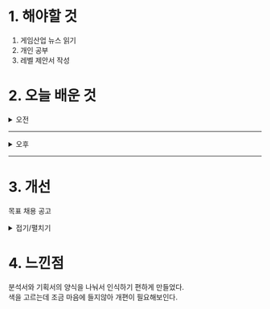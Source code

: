 
# 1. 해야할 것

1. 게임산업 뉴스 읽기 
2. 개인 공부  
3. 레벨 제안서 작성



# 2. 오늘 배운 것

<details>
<summary>오전</summary>

## 오늘의 뉴스
### [기사: 대한민국의 산나비](https://www.inven.co.kr/webzine/news/?news=302178)
![image](https://github.com/user-attachments/assets/6db930d6-8663-416e-ac86-43f004c3c158)
```
스토리가 얼마나 강력한 힘을 가지는지 알려준 게임
플랫포머 게임 특유의 재미도 있지만
이 게임은 그 모든 컨텐츠와 시스템이 스토리에 집중할 수 있게 도와준다.
이런 기획의 힘은 플레이어의 경험을 잘 설계하는게 아닐까?
```
</details>

****

<details>
<summary>오후</summary>

## 프로젝트 오버킬 레벨 분석서 양식 완성
![image](https://github.com/user-attachments/assets/4efdff63-7ea9-45b8-b206-bdd96ef109cf)

![image](https://github.com/user-attachments/assets/d3f1c3a5-ac25-4e5e-8357-cb3074d9f64e)

</details>

****


# 3. 개선
목표 채용 공고

<details>
<summary>접기/펼치기</summary>

![image](https://github.com/user-attachments/assets/20a1b919-21ee-4627-be48-4455dd8cccb3)

## 레벨 구상
[유튜브: 오버킬 시나리오 시연](https://www.youtube.com/watch?v=r1ylKBzTy9g)

[유튜브: 오버킬 정예 시연](https://www.youtube.com/watch?v=33MR3MifGbU)

[유튜브: 오버킬 플레이영상 30분](https://www.youtube.com/watch?v=X-tC_AWtGh0)

[나무위키: 오버킬](https://namu.wiki/w/%ED%94%84%EB%A1%9C%EC%A0%9D%ED%8A%B8%20%EC%98%A4%EB%B2%84%ED%82%AC)

[채용공고: 오버킬 레벨디자인](https://career.nexon.com/user/recruit/member/postDetail?joinCorp=NO&reNo=20250006&currentPage=0)


</details>



# 4. 느낀점
분석서와 기획서의 양식을 나눠서 인식하기 편하게 만들었다.\
색을 고르는데 조금 마음에 들지않아 개편이 필요해보인다.
